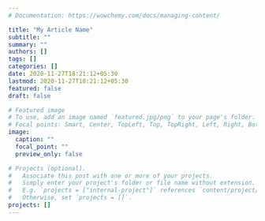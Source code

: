 ```yaml
---
# Documentation: https://wowchemy.com/docs/managing-content/

title: "My Article Name"
subtitle: ""
summary: ""
authors: []
tags: []
categories: []
date: 2020-11-27T18:21:12+05:30
lastmod: 2020-11-27T18:21:12+05:30
featured: false
draft: false

# Featured image
# To use, add an image named `featured.jpg/png` to your page's folder.
# Focal points: Smart, Center, TopLeft, Top, TopRight, Left, Right, BottomLeft, Bottom, BottomRight.
image:
  caption: ""
  focal_point: ""
  preview_only: false

# Projects (optional).
#   Associate this post with one or more of your projects.
#   Simply enter your project's folder or file name without extension.
#   E.g. `projects = ["internal-project"]` references `content/project/deep-learning/index.md`.
#   Otherwise, set `projects = []`.
projects: []
---
```

